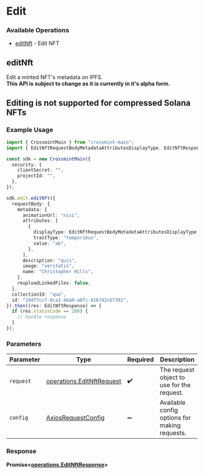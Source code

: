 # Edit

### Available Operations

* [editNft](#editnft) - Edit NFT

## editNft

Edit a minted NFT's metadata on IPFS. <br> **This API is subject to change as it is currently in it's alpha form.** <br> <h2>Editing is not supported for compressed Solana NFTs</h2>

### Example Usage

```typescript
import { CrossmintMain } from "crossmint-main";
import { EditNftRequestBodyMetadataAttributesDisplayType, EditNftResponse } from "crossmint-main/dist/sdk/models/operations";

const sdk = new CrossmintMain({
  security: {
    clientSecret: "",
    projectId: "",
  },
});

sdk.edit.editNft({
  requestBody: {
    metadata: {
      animationUrl: "nisi",
      attributes: [
        {
          displayType: EditNftRequestBodyMetadataAttributesDisplayType.Number,
          traitType: "temporibus",
          value: "ab",
        },
      ],
      description: "quis",
      image: "veritatis",
      name: "Christopher Hills",
    },
    reuploadLinkedFiles: false,
  },
  collectionId: "quo",
  id: "2ddf7cc7-8ca1-4ba9-a8fc-816742cb7392",
}).then((res: EditNftResponse) => {
  if (res.statusCode == 200) {
    // handle response
  }
});
```

### Parameters

| Parameter                                                              | Type                                                                   | Required                                                               | Description                                                            |
| ---------------------------------------------------------------------- | ---------------------------------------------------------------------- | ---------------------------------------------------------------------- | ---------------------------------------------------------------------- |
| `request`                                                              | [operations.EditNftRequest](../../models/operations/editnftrequest.md) | :heavy_check_mark:                                                     | The request object to use for the request.                             |
| `config`                                                               | [AxiosRequestConfig](https://axios-http.com/docs/req_config)           | :heavy_minus_sign:                                                     | Available config options for making requests.                          |


### Response

**Promise<[operations.EditNftResponse](../../models/operations/editnftresponse.md)>**

